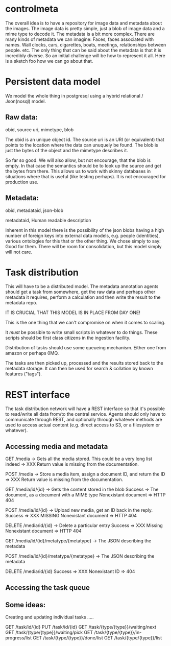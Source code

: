 controlmeta
===========

The overall idea is to have a repository for image data and metadata
about the images.  The image data is pretty simple, just a blob of
image data and a mime type to decode it.  The metadata is a bit more
complex.  There are many kinds of metadata we can imagine: Faces,
faces associated with names.  Wall clocks, cars, cigarettes, boats,
meetings, relationships between people. etc.  The only thing that can
be said about the metadata is that it is incredibly diverse.   So an
initial challenge will be how to represent it all. Here is a sketch
foo how we can go about that.

Persistent data model
=====================

We model the whole thing in postgresql using a hybrid relational /
Json(nosql) model.

Raw data:
--------

obid, source uri, mimetype, blob

The obid is an unique object id. The source uri is an URI (or
equivalent) that points to the location where the data can unuquely be
found.  The blob is just the bytes of the object and the mimetype
describes it.

So far so good.  We will also allow, but not encourage, that the blob
is empty.  In that case the semantics should be to look up the source
and get the bytes from there.  This allows us to work with skinny
databases in situations where that is useful (like testing perhaps).
It is not encouraged for production use.

Metadata:
---------

obid, metadataid, json-blob

metadataid, Human readable description

Inherent in this model there is the possibility of the json blobs
having a high number of foreign keys into external data models,
e.g. people (identities), various ontologies for this that or the
other thing.   We chose simply to say: Good for them.  There will
be room for consolidation, but this model simply will not care.


Task distribution
=================

This will have to be a distributed model.  The metadata annotation
agents should get a task from somewhere, get the raw data and perhaps
other metadata it requires, perform a calculation and then write the
result to the metadata repo.

IT IS CRUCIAL THAT THIS MODEL IS IN PLACE FROM DAY ONE!

This is the one thing that we can't compromise on when it comes
to scaling.

It _must_ be possible to write small scripts in whatever to do things.
These scripts should be first class citizens in the ingestion
facility.

Distribution of tasks should use some queueing mechanism.  Either one
from amazon or perhaps 0MQ.

The tasks are then picked up, processed and the results stored back to
the metadata storage.  It can then be used for search & collation by
known features ("tags").


REST interface
=============

The task distribution network will have a REST interface so that it's
possible to read/write all data from/to the central service.  Agents
should only have to communicate through REST, and optionally through
whatever methods are used to access actual content (e.g. direct access
to S3, or a filesystem or whatever).


Accessing media and metadata
----------------------------

GET /media
 -> Gets all the media stored.  This could be a very long list
    indeed
 => XXX Return value is missing from the documentation.

POST /media
  -> Store a media item, assign a document ID, and return the
     ID
  => XXX Return value is missing from the documentation.


GET /media/id/{id}
 -> Gets the content stored in the blob
 Success => The document, as a document with a MIME type
 Nonexistant document => HTTP 404

POST /media/id/{id}
 -> Upload new media, get an ID back in the reply.
 Success => XXX MISSING
 Nonexistant document => HTTP 404

DELETE /media/id/{id}
  -> Delete a particular entry
  Success => XXX Missing
  Nonexistant document => HTTP 404

GET /media/id/{id}/metatype/{metatype}
 -> The JSON describing the metadata

POST /media/id/{id}/metatype/{metatype}
 -> The JSON describing the metadata

DELETE /media/id/{id}
 Success => XXX
 Nonexistant ID => 404



Accessing the task queue
------------------------

Some ideas:
----------

Creating and updating individual tasks
.....

GET /task/id/{id}
PUT /task/id/{id}
GET /task/{type/{type}}/waiting/next
GET /task/{type/{type}}/waiting/pick
GET /task/{type/{type}}/in-progress/list
GET /task/{type/{type}}/done/list
GET /task/{type/{type}}/list






